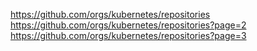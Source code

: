 https://github.com/orgs/kubernetes/repositories
https://github.com/orgs/kubernetes/repositories?page=2
https://github.com/orgs/kubernetes/repositories?page=3
